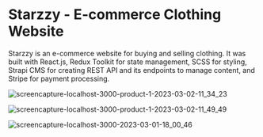 # Starzzy - E-commerce Clothing Website
Starzzy is an e-commerce website for buying and selling clothing. It was built with React.js, Redux Toolkit for state management, SCSS for styling, Strapi CMS for creating REST API and its endpoints to manage content, and Stripe for payment processing.

![screencapture-localhost-3000-product-1-2023-03-02-11_34_23](https://user-images.githubusercontent.com/115478939/222347333-2933ce03-86bf-4240-bf3a-80951f87bd22.png)

![screencapture-localhost-3000-product-1-2023-03-02-11_49_49](https://user-images.githubusercontent.com/115478939/222347310-64250887-71ef-4142-bc37-a8d825089f5e.png)

![screencapture-localhost-3000-2023-03-01-18_00_46](https://user-images.githubusercontent.com/115478939/222147010-6b56eda1-a394-4d3f-9fe6-96e8c88b48d1.png)


